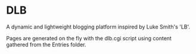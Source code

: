 # DLB
A dynamic and lightweight blogging platform inspired by Luke Smith's 'LB'.

Pages are generated on the fly with the dlb.cgi script using content gathered from the Entries folder.

